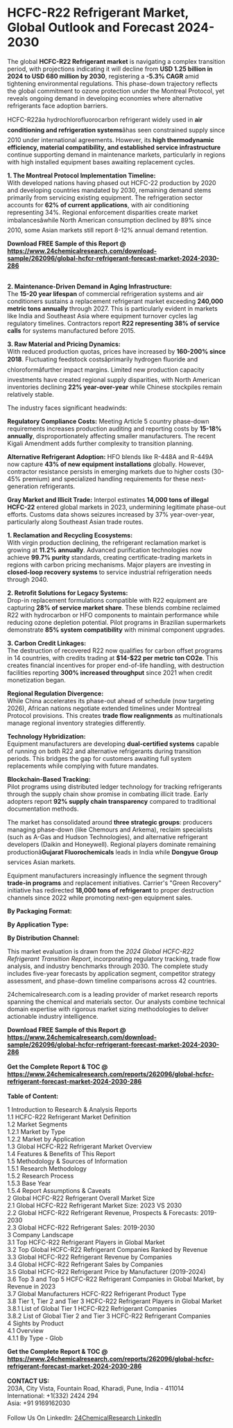 <h1>HCFC-R22 Refrigerant Market, Global Outlook and Forecast 2024-2030</h1><p>The global <strong>HCFC-R22 Refrigerant market</strong> is navigating a complex transition period, with projections indicating it will decline from <strong>USD 1.25 billion in 2024 to USD 680 million by 2030</strong>, registering a <strong>-5.3% CAGR</strong> amid tightening environmental regulations. This phase-down trajectory reflects the global commitment to ozone protection under the Montreal Protocol, yet reveals ongoing demand in developing economies where alternative refrigerants face adoption barriers.</p><p>HCFC-R22âa hydrochlorofluorocarbon refrigerant widely used in <strong>air conditioning and refrigeration systems</strong>âhas seen constrained supply since 2010 under international agreements. However, its <strong>high thermodynamic efficiency, material compatibility, and established service infrastructure</strong> continue supporting demand in maintenance markets, particularly in regions with high installed equipment bases awaiting replacement cycles.</p><p><strong>1. The Montreal Protocol Implementation Timeline:</strong><br>
With developed nations having phased out HCFC-22 production by 2020 and developing countries mandated by 2030, remaining demand stems primarily from servicing existing equipment. The refrigeration sector accounts for <strong>62% of current applications</strong>, with air conditioning representing 34%. Regional enforcement disparities create market imbalancesâwhile North American consumption declined by 89% since 2010, some Asian markets still report 8-12% annual demand retention.</p><div><b>Download FREE Sample of this Report @ 
            <a href="https://www.24chemicalresearch.com/download-sample/262096/global-hcfcr-refrigerant-forecast-market-2024-2030-286">
            https://www.24chemicalresearch.com/download-sample/262096/global-hcfcr-refrigerant-forecast-market-2024-2030-286</a></b></div><br><p><strong>2. Maintenance-Driven Demand in Aging Infrastructure:</strong><br>
The <strong>15-20 year lifespan</strong> of commercial refrigeration systems and air conditioners sustains a replacement refrigerant market exceeding <strong>240,000 metric tons annually</strong> through 2027. This is particularly evident in markets like India and Southeast Asia where equipment turnover cycles lag regulatory timelines. Contractors report <strong>R22 representing 38% of service calls</strong> for systems manufactured before 2015.</p><p><strong>3. Raw Material and Pricing Dynamics:</strong><br>
With reduced production quotas, prices have increased by <strong>160-200% since 2018</strong>. Fluctuating feedstock costsâprimarily hydrogen fluoride and chloroformâfurther impact margins. Limited new production capacity investments have created regional supply disparities, with North American inventories declining <strong>22% year-over-year</strong> while Chinese stockpiles remain relatively stable.</p><p>The industry faces significant headwinds:</p><p><strong>Regulatory Compliance Costs:</strong> Meeting Article 5 country phase-down requirements increases production auditing and reporting costs by <strong>15-18% annually</strong>, disproportionately affecting smaller manufacturers. The recent Kigali Amendment adds further complexity to transition planning.</p><p><strong>Alternative Refrigerant Adoption:</strong> HFO blends like R-448A and R-449A now capture <strong>43% of new equipment installations</strong> globally. However, contractor resistance persists in emerging markets due to higher costs (30-45% premium) and specialized handling requirements for these next-generation refrigerants.</p><p><strong>Gray Market and Illicit Trade:</strong> Interpol estimates <strong>14,000 tons of illegal HCFC-22</strong> entered global markets in 2023, undermining legitimate phase-out efforts. Customs data shows seizures increased by 37% year-over-year, particularly along Southeast Asian trade routes.</p><p><strong>1. Reclamation and Recycling Ecosystems:</strong><br>
With virgin production declining, the refrigerant reclamation market is growing at <strong>11.2% annually</strong>. Advanced purification technologies now achieve <strong>99.7% purity</strong> standards, creating certificate-trading markets in regions with carbon pricing mechanisms. Major players are investing in <strong>closed-loop recovery systems</strong> to service industrial refrigeration needs through 2040.</p><p><strong>2. Retrofit Solutions for Legacy Systems:</strong><br>
Drop-in replacement formulations compatible with R22 equipment are capturing <strong>28% of service market share</strong>. These blends combine reclaimed R22 with hydrocarbon or HFO components to maintain performance while reducing ozone depletion potential. Pilot programs in Brazilian supermarkets demonstrate <strong>85% system compatibility</strong> with minimal component upgrades.</p><p><strong>3. Carbon Credit Linkages:</strong><br>
The destruction of recovered R22 now qualifies for carbon offset programs in 14 countries, with credits trading at <strong>$14-$22 per metric ton CO2e</strong>. This creates financial incentives for proper end-of-life handling, with destruction facilities reporting <strong>300% increased throughput</strong> since 2021 when credit monetization began.</p><p><strong>Regional Regulation Divergence:</strong><br>
    While China accelerates its phase-out ahead of schedule (now targeting 2026), African nations negotiate extended timelines under Montreal Protocol provisions. This creates <strong>trade flow realignments</strong> as multinationals manage regional inventory strategies differently.</p><p><strong>Technology Hybridization:</strong><br>
    Equipment manufacturers are developing <strong>dual-certified systems</strong> capable of running on both R22 and alternative refrigerants during transition periods. This bridges the gap for customers awaiting full system replacements while complying with future mandates.</p><p><strong>Blockchain-Based Tracking:</strong><br>
    Pilot programs using distributed ledger technology for tracking refrigerants through the supply chain show promise in combating illicit trade. Early adopters report <strong>92% supply chain transparency</strong> compared to traditional documentation methods.</p><p>The market has consolidated around <strong>three strategic groups</strong>: producers managing phase-down (like Chemours and Arkema), reclaim specialists (such as A-Gas and Hudson Technologies), and alternative refrigerant developers (Daikin and Honeywell). Regional players dominate remaining productionâ<strong>Gujarat Fluorochemicals</strong> leads in India while <strong>Dongyue Group</strong> services Asian markets.</p><p>Equipment manufacturers increasingly influence the segment through <strong>trade-in programs</strong> and replacement initiatives. Carrier's "Green Recovery" initiative has redirected <strong>18,000 tons of refrigerant</strong> to proper destruction channels since 2022 while promoting next-gen equipment sales.</p><p><strong>By Packaging Format:</strong></p><p><strong>By Application Type:</strong></p><p><strong>By Distribution Channel:</strong></p><p>This market evaluation is drawn from the <em>2024 Global HCFC-R22 Refrigerant Transition Report</em>, incorporating regulatory tracking, trade flow analysis, and industry benchmarks through 2030. The complete study includes five-year forecasts by application segment, competitor strategy assessment, and phase-down timeline comparisons across 42 countries.</p><p>24chemicalresearch.com is a leading provider of market research reports spanning the chemical and materials sector. Our analysts combine technical domain expertise with rigorous market sizing methodologies to deliver actionable industry intelligence.</p><div><b>Download FREE Sample of this Report @ 
            <a href="https://www.24chemicalresearch.com/download-sample/262096/global-hcfcr-refrigerant-forecast-market-2024-2030-286">
            https://www.24chemicalresearch.com/download-sample/262096/global-hcfcr-refrigerant-forecast-market-2024-2030-286</a></b></div><br><div><b>Get the Complete Report & TOC @ 
            <a href="https://www.24chemicalresearch.com/reports/262096/global-hcfcr-refrigerant-forecast-market-2024-2030-286">
            https://www.24chemicalresearch.com/reports/262096/global-hcfcr-refrigerant-forecast-market-2024-2030-286</a></b></div><br>
            <b>Table of Content:</b><p>1 Introduction to Research & Analysis Reports<br />
    1.1 HCFC-R22 Refrigerant Market Definition<br />
    1.2 Market Segments<br />
        1.2.1 Market by Type<br />
        1.2.2 Market by Application<br />
    1.3 Global HCFC-R22 Refrigerant Market Overview<br />
    1.4 Features & Benefits of This Report<br />
    1.5 Methodology & Sources of Information<br />
        1.5.1 Research Methodology<br />
        1.5.2 Research Process<br />
        1.5.3 Base Year<br />
        1.5.4 Report Assumptions & Caveats<br />
2 Global HCFC-R22 Refrigerant Overall Market Size<br />
    2.1 Global HCFC-R22 Refrigerant Market Size: 2023 VS 2030<br />
    2.2 Global HCFC-R22 Refrigerant Revenue, Prospects & Forecasts: 2019-2030<br />
    2.3 Global HCFC-R22 Refrigerant Sales: 2019-2030<br />
3 Company Landscape<br />
    3.1 Top HCFC-R22 Refrigerant Players in Global Market<br />
    3.2 Top Global HCFC-R22 Refrigerant Companies Ranked by Revenue<br />
    3.3 Global HCFC-R22 Refrigerant Revenue by Companies<br />
    3.4 Global HCFC-R22 Refrigerant Sales by Companies<br />
    3.5 Global HCFC-R22 Refrigerant Price by Manufacturer (2019-2024)<br />
    3.6 Top 3 and Top 5 HCFC-R22 Refrigerant Companies in Global Market, by Revenue in 2023<br />
    3.7 Global Manufacturers HCFC-R22 Refrigerant Product Type<br />
    3.8 Tier 1, Tier 2 and Tier 3 HCFC-R22 Refrigerant Players in Global Market<br />
        3.8.1 List of Global Tier 1 HCFC-R22 Refrigerant Companies<br />
        3.8.2 List of Global Tier 2 and Tier 3 HCFC-R22 Refrigerant Companies<br />
4 Sights by Product<br />
    4.1 Overview<br />
        4.1.1 By Type - Glob</p><div><b>Get the Complete Report & TOC @ 
            <a href="https://www.24chemicalresearch.com/reports/262096/global-hcfcr-refrigerant-forecast-market-2024-2030-286">
            https://www.24chemicalresearch.com/reports/262096/global-hcfcr-refrigerant-forecast-market-2024-2030-286</a></b></div><br><b>CONTACT US:</b><br>
            203A, City Vista, Fountain Road, Kharadi, Pune, India - 411014<br>
            International: +1(332) 2424 294<br>
            Asia: +91 9169162030 <br><br>
            Follow Us On LinkedIn: <a href="https://www.linkedin.com/company/24chemicalresearch/">24ChemicalResearch LinkedIn</a>